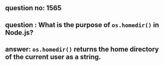 
      
## question no: 1565

## question : What is the purpose of `os.homedir()` in Node.js?

## answer: `os.homedir()` returns the home directory of the current user as a string.
      